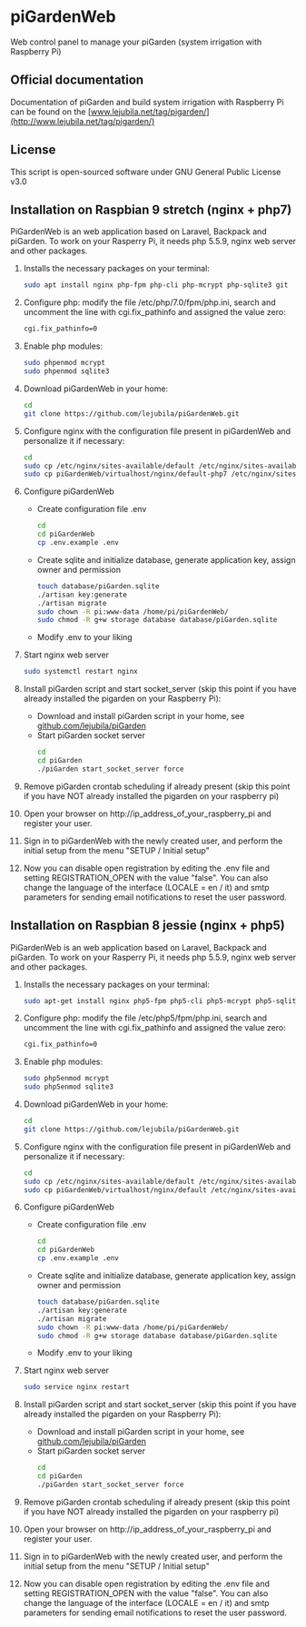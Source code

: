 # piGardenWeb
Web control panel to manage your piGarden (system irrigation with Raspberry Pi)

## Official documentation 
Documentation of piGarden and build system irrigation with Raspberry Pi can be found on the [www.lejubila.net/tag/pigarden/](http://www.lejubila.net/tag/pigarden/)

## License

This script is open-sourced software under GNU General Public License v3.0

## Installation on Raspbian 9 stretch (nginx + php7)

PiGardenWeb is an web application based on Laravel, Backpack and piGarden. To work on your Rasperry Pi, it needs php 5.5.9, nginx web server and other packages.

1) Installs the necessary packages on your terminal:
    ```bash
    sudo apt install nginx php-fpm php-cli php-mcrypt php-sqlite3 git
    ```

2) Configure php:
modify the file /etc/php/7.0/fpm/php.ini, search and uncomment the line with cgi.fix_pathinfo and assigned the value zero:
    ```bash
    cgi.fix_pathinfo=0
    ```

3) Enable php modules:
    ```bash
    sudo phpenmod mcrypt
    sudo phpenmod sqlite3
    ```

4) Download piGardenWeb in your home: 
    ```bash
    cd
    git clone https://github.com/lejubila/piGardenWeb.git
    ```

5) Configure nginx with the configuration file present in piGardenWeb and personalize it if necessary:
    ```bash
    cd
    sudo cp /etc/nginx/sites-available/default /etc/nginx/sites-available/default.original
    sudo cp piGardenWeb/virtualhost/nginx/default-php7 /etc/nginx/sites-available/default
    ```

6) Configure piGardenWeb
    * Create configuration file .env 
        ```bash
        cd 
        cd piGardenWeb
        cp .env.example .env
        ```
    * Create sqlite and initialize database, generate application key, assign owner and permission
        ```bash
        touch database/piGarden.sqlite
        ./artisan key:generate
        ./artisan migrate
        sudo chown -R pi:www-data /home/pi/piGardenWeb/
        sudo chmod -R g+w storage database database/piGarden.sqlite
        ```
        
    * Modify .env to your liking
    
7) Start nginx web server
    ```bash
    sudo systemctl restart nginx
    ```
8) Install piGarden script and start socket_server (skip this point if you have already installed the pigarden on your Raspberry Pi):
    * Download and install piGarden script in your home, see [github.com/lejubila/piGarden](https://github.com/lejubila/piGarden)
    * Start piGarden socket server
        ```bash
        cd
        cd piGarden
        ./piGarden start_socket_server force
        ```
9) Remove piGarden crontab scheduling if already present (skip this point if you have NOT already installed the pigarden on your raspberry pi)

10) Open your browser on http://ip_address_of_your_raspberry_pi and register your user.

11) Sign in to piGardenWeb with the newly created user, and perform the initial setup from the menu "SETUP / Initial setup"

11) Now you can disable open registration by editing the .env file and setting REGISTRATION_OPEN with the value "false".
    You can also change the language of the interface (LOCALE = en / it) and smtp parameters for sending email notifications to reset the user password.

## Installation on Raspbian 8 jessie (nginx + php5)

PiGardenWeb is an web application based on Laravel, Backpack and piGarden. To work on your Rasperry Pi, it needs php 5.5.9, nginx web server and other packages.

1) Installs the necessary packages on your terminal:
    ```bash
    sudo apt-get install nginx php5-fpm php5-cli php5-mcrypt php5-sqlite git
    ```

2) Configure php:
modify the file /etc/php5/fpm/php.ini, search and uncomment the line with cgi.fix_pathinfo and assigned the value zero:
    ```bash
    cgi.fix_pathinfo=0
    ```

3) Enable php modules:
    ```bash
    sudo php5enmod mcrypt
    sudo php5enmod sqlite3
    ```

4) Download piGardenWeb in your home: 
    ```bash
    cd
    git clone https://github.com/lejubila/piGardenWeb.git
    ```

5) Configure nginx with the configuration file present in piGardenWeb and personalize it if necessary:
    ```bash
    cd
    sudo cp /etc/nginx/sites-available/default /etc/nginx/sites-available/default.original
    sudo cp piGardenWeb/virtualhost/nginx/default /etc/nginx/sites-available/default
    ```

6) Configure piGardenWeb
    * Create configuration file .env 
        ```bash
        cd 
        cd piGardenWeb
        cp .env.example .env
        ```
    * Create sqlite and initialize database, generate application key, assign owner and permission
        ```bash
        touch database/piGarden.sqlite
        ./artisan key:generate
        ./artisan migrate
        sudo chown -R pi:www-data /home/pi/piGardenWeb/
        sudo chmod -R g+w storage database database/piGarden.sqlite
        ```
        
    * Modify .env to your liking
    
7) Start nginx web server
    ```bash
    sudo service nginx restart
    ```
8) Install piGarden script and start socket_server (skip this point if you have already installed the pigarden on your Raspberry Pi):
    * Download and install piGarden script in your home, see [github.com/lejubila/piGarden](https://github.com/lejubila/piGarden)
    * Start piGarden socket server
        ```bash
        cd
        cd piGarden
        ./piGarden start_socket_server force
        ```
9) Remove piGarden crontab scheduling if already present (skip this point if you have NOT already installed the pigarden on your raspberry pi)

10) Open your browser on http://ip_address_of_your_raspberry_pi and register your user.

11) Sign in to piGardenWeb with the newly created user, and perform the initial setup from the menu "SETUP / Initial setup"

11) Now you can disable open registration by editing the .env file and setting REGISTRATION_OPEN with the value "false".
    You can also change the language of the interface (LOCALE = en / it) and smtp parameters for sending email notifications to reset the user password.
